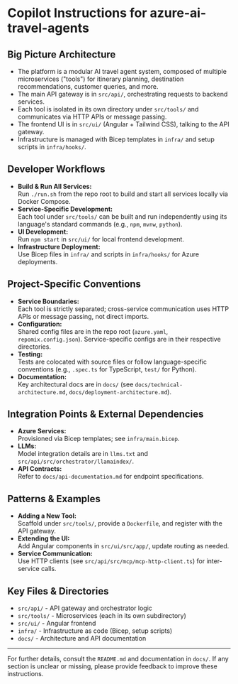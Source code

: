 # Copilot Instructions for azure-ai-travel-agents

## Big Picture Architecture

- The platform is a modular AI travel agent system, composed of multiple microservices ("tools") for itinerary planning, destination recommendations, customer queries, and more.
- The main API gateway is in `src/api/`, orchestrating requests to backend services.
- Each tool is isolated in its own directory under `src/tools/` and communicates via HTTP APIs or message passing.
- The frontend UI is in `src/ui/` (Angular + Tailwind CSS), talking to the API gateway.
- Infrastructure is managed with Bicep templates in `infra/` and setup scripts in `infra/hooks/`.

## Developer Workflows

- **Build & Run All Services:**  
  Run `./run.sh` from the repo root to build and start all services locally via Docker Compose.
- **Service-Specific Development:**  
  Each tool under `src/tools/` can be built and run independently using its language's standard commands (e.g., `npm`, `mvnw`, `python`).
- **UI Development:**  
  Run `npm start` in `src/ui/` for local frontend development.
- **Infrastructure Deployment:**  
  Use Bicep files in `infra/` and scripts in `infra/hooks/` for Azure deployments.

## Project-Specific Conventions

- **Service Boundaries:**  
  Each tool is strictly separated; cross-service communication uses HTTP APIs or message passing, not direct imports.
- **Configuration:**  
  Shared config files are in the repo root (`azure.yaml`, `repomix.config.json`). Service-specific configs are in their respective directories.
- **Testing:**  
  Tests are colocated with source files or follow language-specific conventions (e.g., `.spec.ts` for TypeScript, `test/` for Python).
- **Documentation:**  
  Key architectural docs are in `docs/` (see `docs/technical-architecture.md`, `docs/deployment-architecture.md`).

## Integration Points & External Dependencies

- **Azure Services:**  
  Provisioned via Bicep templates; see `infra/main.bicep`.
- **LLMs:**  
  Model integration details are in `llms.txt` and `src/api/src/orchestrator/llamaindex/`.
- **API Contracts:**  
  Refer to `docs/api-documentation.md` for endpoint specifications.

## Patterns & Examples

- **Adding a New Tool:**  
  Scaffold under `src/tools/`, provide a `Dockerfile`, and register with the API gateway.
- **Extending the UI:**  
  Add Angular components in `src/ui/src/app/`, update routing as needed.
- **Service Communication:**  
  Use HTTP clients (see `src/api/src/mcp/mcp-http-client.ts`) for inter-service calls.

## Key Files & Directories

- `src/api/` - API gateway and orchestrator logic
- `src/tools/` - Microservices (each in its own subdirectory)
- `src/ui/` - Angular frontend
- `infra/` - Infrastructure as code (Bicep, setup scripts)
- `docs/` - Architecture and API documentation

---

For further details, consult the `README.md` and documentation in `docs/`. If any section is unclear or missing, please provide feedback to improve these instructions.